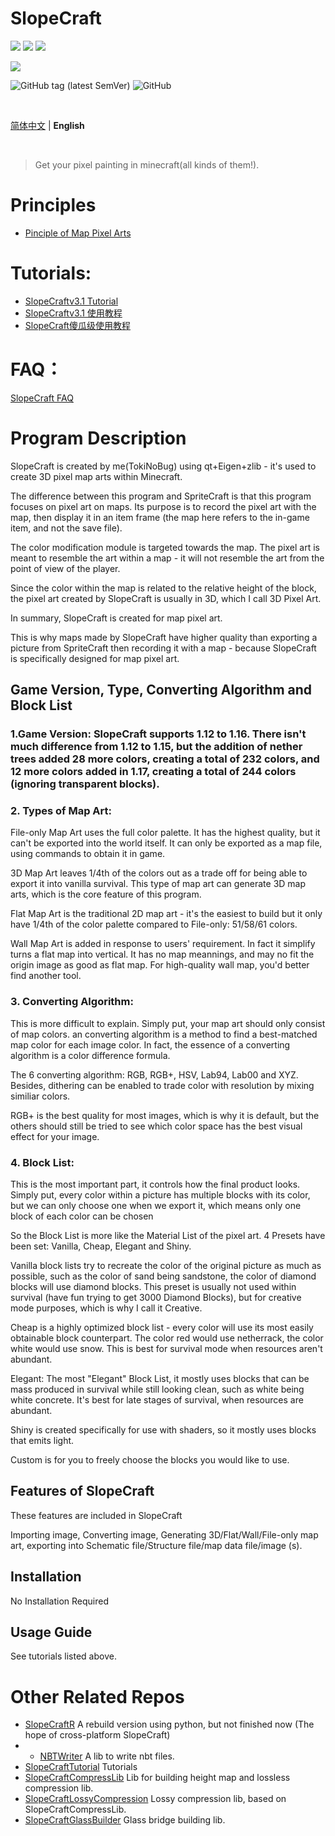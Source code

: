 # SlopeCraft

![](https://img.shields.io/badge/C%2B%2B-11-blue?style=plastic) ![](https://img.shields.io/badge/Qt-v6.0.4-brightgreen?style=plastic) ![](https://img.shields.io/badge/Eigen-v3.4.0-yellowgreen?style=plastic) 

![](https://img.shields.io/badge/Minecraft-1.12~1.17-orange?style=plastic) 

![GitHub tag (latest SemVer)](https://img.shields.io/github/v/tag/TokiNoBug/SlopeCraft?style=plastic) ![GitHub](https://img.shields.io/github/license/TokiNoBug/SlopeCraft?style=plastic)

<br>

[简体中文](README.md "README.md") | **English**    <!-- lang -->

<br>

> Get your pixel painting in minecraft(all kinds of them!).

# Principles
* [Pinciple of Map Pixel Arts](https://github.com/ToKiNoBug/SlopeCraftTutorial/blob/main/BasicPrinciple/Principle%20of%20map%20pixel%20arts_EN.md)

# Tutorials:

* [SlopeCraftv3.1 Tutorial](https://github.com/ToKiNoBug/SlopeCraftTutorial/blob/main/v3.1Tutorial/v3.1Tutorial.md)
* [SlopeCraftv3.1 使用教程](https://github.com/ToKiNoBug/SlopeCraftTutorial/blob/main/v3.1Tutorial/v3.1%E6%95%99%E7%A8%8B%E4%B8%AD%E6%96%87%E7%89%88.md)
* [SlopeCraft傻瓜级使用教程](https://github.com/ToKiNoBug/SlopeCraftTutorial/blob/main/v3.0Tutorial/%E5%82%BB%E7%93%9C%E7%BA%A7%E4%BD%BF%E7%94%A8%E6%95%99%E7%A8%8B.md)

# FAQ：

[SlopeCraft FAQ](./FAQ_EN.md)


# Program Description

SlopeCraft is created by me(TokiNoBug) using qt+Eigen+zlib - it's used to create 3D pixel map arts within Minecraft.

The difference between this program and SpriteCraft is that this program focuses on pixel art on maps. Its purpose is to record the pixel art with the map, then display it in an item frame (the map here refers to the in-game item, and not the save file).

The color modification module is targeted towards the map. The pixel art is meant to resemble the art within a map - it will not resemble the art from the point of view of the player.

Since the color within the map is related to the relative height of the block, the pixel art created by SlopeCraft is usually in 3D, which I call 3D Pixel Art.

In summary, SlopeCraft is created for map pixel art.

This is why maps made by SlopeCraft have higher quality than exporting a picture from SpriteCraft then recording it with a map - because SlopeCraft is specifically designed for map pixel art.


## Game Version, Type, Converting Algorithm and Block List

### 1.Game Version: SlopeCraft supports 1.12 to 1.16. There isn't much difference from 1.12 to 1.15, but the addition of nether trees added 28 more colors, creating a total of 232 colors, and 12 more colors added in 1.17, creating a total of 244 colors (ignoring transparent blocks).

### 2. Types of Map Art:

File-only Map Art uses the full color palette. It has the highest quality, but it can't be exported into the world itself. It can only be exported as a map file, using commands to obtain it in game. 

3D Map Art leaves 1/4th of the colors out as a trade off for being able to export it into vanilla survival. This type of map art can generate 3D map arts, which is the core feature of this program.

Flat Map Art is the traditional 2D map art - it's the easiest to build but it only have 1/4th of the color palette compared to File-only: 51/58/61 colors.

Wall Map Art is added in response to users' requirement. In fact it simplify turns a flat map into vertical. It has no map meannings, and may no fit the origin image as good as flat map. For high-quality wall map, you'd better find another tool.

### 3. Converting Algorithm:

This is more difficult to explain. Simply put, your map art should only consist of map colors. an converting algorithm is a method to find a best-matched map color for each image color. In fact, the essence of a converting algorithm is a color difference formula. 

The 6 converting algorithm: RGB, RGB+, HSV, Lab94, Lab00 and XYZ. Besides, dithering can be enabled to trade color with resolution by mixing similiar colors.

RGB+ is the best quality for most images, which is why it is default, but the others should still be tried to see which color space has the best visual effect for your image.

### 4. Block List:

This is the most important part, it controls how the final product looks. Simply put, every color within a picture has multiple blocks with its color, but we can only choose one when we export it, which means only one block of each color can be chosen

So the Block List is more like the Material List of the pixel art. 4 Presets have been set: Vanilla, Cheap, Elegant and Shiny.

Vanilla block lists try to recreate the color of the original picture as much as possible, such as the color of sand being sandstone, the color of diamond blocks will use diamond blocks. This preset is usually not used within survival (have fun trying to get 3000 Diamond Blocks), but for creative mode purposes, which is why I call it Creative.

Cheap is a highly optimized block list - every color will use its most easily obtainable block counterpart. The color red would use netherrack, the color white would use snow. This is best for survival mode when resources aren't abundant. 

Elegant: The most "Elegant" Block List, it mostly uses blocks that can be mass produced in survival while still looking clean, such as white being white concrete. It's best for late stages of survival, when resources are abundant.

Shiny is created specifically for use with shaders, so it mostly uses blocks that emits light.

Custom is for you to freely choose the blocks you would like to use.


## Features of SlopeCraft
These features are included in SlopeCraft

Importing image, Converting image, Generating 3D/Flat/Wall/File-only map art, exporting into Schematic file/Structure file/map data file/image (s).


## Installation

No Installation Required

## Usage Guide

See tutorials listed above.

# Other Related Repos
* [SlopeCraftR](https://github.com/Van-Nya/SlopeCraftR) A rebuild version using python, but not finished now (The hope of cross-platform SlopeCraft)
* * [NBTWriter](https://github.com/ToKiNoBug/NBTWriter-of-Toki) A lib to write nbt files.
* [SlopeCraftTutorial](https://github.com/ToKiNoBug/SlopeCraftTutorial) Tutorials
* [SlopeCraftCompressLib](https://github.com/ToKiNoBug/SlopeCraftCompressLib) Lib for building height map and lossless compression lib.
* [SlopeCraftLossyCompression](https://github.com/ToKiNoBug/SlopeCraftLossyCompression) Lossy compression lib, based on SlopeCraftCompressLib.
* [SlopeCraftGlassBuilder](https://github.com/ToKiNoBug/SlopeCraftGlassBuilder) Glass bridge building lib.